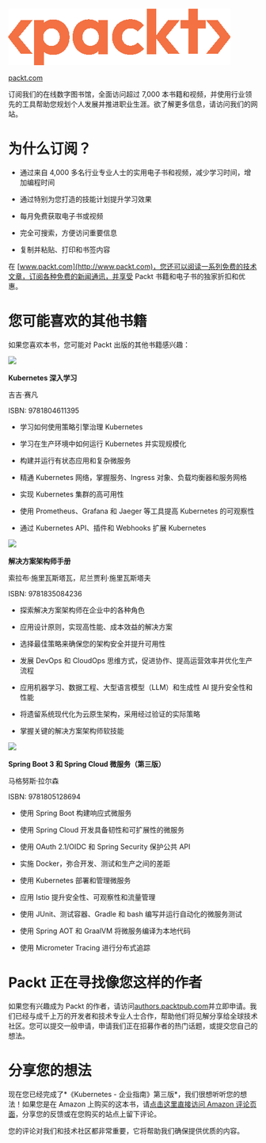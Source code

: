 ![](img/New_Packt_Logo1.png)

[packt.com](http://www.packt.com)

订阅我们的在线数字图书馆，全面访问超过 7,000 本书籍和视频，并使用行业领先的工具帮助您规划个人发展并推进职业生涯。欲了解更多信息，请访问我们的网站。

# 为什么订阅？

+   通过来自 4,000 多名行业专业人士的实用电子书和视频，减少学习时间，增加编程时间

+   通过特别为您打造的技能计划提升学习效果

+   每月免费获取电子书或视频

+   完全可搜索，方便访问重要信息

+   复制并粘贴、打印和书签内容

在 [www.packt.com](http://www.packt.com)，您还可以阅读一系列免费的技术文章，订阅各种免费的新闻通讯，并享受 Packt 书籍和电子书的独家折扣和优惠。

# 您可能喜欢的其他书籍

如果您喜欢本书，您可能对 Packt 出版的其他书籍感兴趣：

![](https://www.packtpub.com/en-us/product/mastering-kubernetes-9781804611395)

**Kubernetes 深入学习**

吉吉·赛凡

ISBN: 9781804611395

+   学习如何使用策略引擎治理 Kubernetes

+   学习在生产环境中如何运行 Kubernetes 并实现规模化

+   构建并运行有状态应用和复杂微服务

+   精通 Kubernetes 网络，掌握服务、Ingress 对象、负载均衡器和服务网格

+   实现 Kubernetes 集群的高可用性

+   使用 Prometheus、Grafana 和 Jaeger 等工具提高 Kubernetes 的可观察性

+   通过 Kubernetes API、插件和 Webhooks 扩展 Kubernetes

![](https://www.packtpub.com/en-us/product/solutions-architects-handbook-9781835084236)

**解决方案架构师手册**

索拉布·施里瓦斯塔瓦，尼兰贾利·施里瓦斯塔夫

ISBN: 9781835084236

+   探索解决方案架构师在企业中的各种角色

+   应用设计原则，实现高性能、成本效益的解决方案

+   选择最佳策略来确保您的架构安全并提升可用性

+   发展 DevOps 和 CloudOps 思维方式，促进协作、提高运营效率并优化生产流程

+   应用机器学习、数据工程、大型语言模型（LLM）和生成性 AI 提升安全性和性能

+   将遗留系统现代化为云原生架构，采用经过验证的实际策略

+   掌握关键的解决方案架构师软技能

![](https://www.packtpub.com/en-us/product/microservices-with-spring-boot-3-and-spring-cloud-third-edition-9781805128694)

**Spring Boot 3 和 Spring Cloud 微服务（第三版）**

马格努斯·拉尔森

ISBN: 9781805128694

+   使用 Spring Boot 构建响应式微服务

+   使用 Spring Cloud 开发具备韧性和可扩展性的微服务

+   使用 OAuth 2.1/OIDC 和 Spring Security 保护公共 API

+   实施 Docker，弥合开发、测试和生产之间的差距

+   使用 Kubernetes 部署和管理微服务

+   应用 Istio 提升安全性、可观察性和流量管理

+   使用 JUnit、测试容器、Gradle 和 bash 编写并运行自动化的微服务测试

+   使用 Spring AOT 和 GraalVM 将微服务编译为本地代码

+   使用 Micrometer Tracing 进行分布式追踪

# Packt 正在寻找像您这样的作者

如果您有兴趣成为 Packt 的作者，请访问[authors.packtpub.com](http://authors.packtpub.com)并立即申请。我们已经与成千上万的开发者和技术专业人士合作，帮助他们将见解分享给全球技术社区。您可以提交一般申请，申请我们正在招募作者的热门话题，或提交您自己的想法。

# 分享您的想法

现在您已经完成了*《Kubernetes - 企业指南》第三版*，我们很想听听您的想法！如果您是在 Amazon 上购买的这本书，请[点击这里直接访问 Amazon 评论页面](https://packt.link/r/1835086950)，分享您的反馈或在您购买的站点上留下评论。

您的评论对我们和技术社区都非常重要，它将帮助我们确保提供优质的内容。
